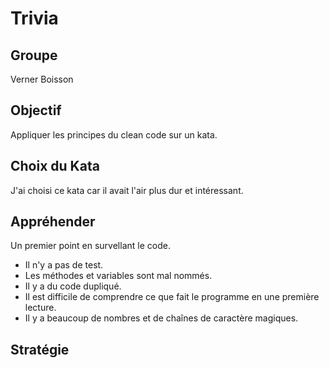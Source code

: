 # Trivia

## Groupe

Verner Boisson

## Objectif

Appliquer les principes du clean code sur un kata.

## Choix du Kata

J'ai choisi ce kata car il avait l'air plus dur et intéressant.

## Appréhender

Un premier point en survellant le code.

- Il n'y a pas de test.
- Les méthodes et variables sont mal nommés.
- Il y a du code dupliqué.
- Il est difficile de comprendre ce que fait le programme en une première lecture.
- Il y a beaucoup de nombres et de chaînes de caractère magiques.

## Stratégie
